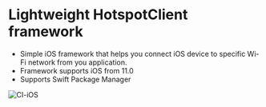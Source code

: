 # Lightweight HotspotClient framework

- Simple iOS framework that helps you connect iOS device to specific Wi-Fi network from you application.
- Framework supports iOS from 11.0
- Supports Swift Package Manager

![CI-iOS](https://github.com/markoengelman/HotspotClient/workflows/CI-iOS/badge.svg)
